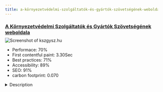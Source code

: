 ```yaml
---
title: a-környezetvédelmi-szolgáltatók-és-gyártók-szövetségének-weboldala
---
```


<div style="height: 3rem">
  <a href="https://kszgysz.hu"><h3>A Környezetvédelmi Szolgáltatók és Gyártók Szövetségének weboldala</h3></a>
</div>
<img loading="lazy" src="/images/thumbs/kszgysz.hu.jpg" alt="Screenshot of kszgysz.hu" />
<ul>
  <li>Performace: 70%</li>
  <li>
    First contentful paint:
    3.30Sec
  </li>
  <li>Best practices: 71%</li>
  <li>Accessibility: 89%</li>
  <li>SEO: 91%</li>
  <li>carbon footprint: 0.070</li>
</ul>
<details>
  <summary>Description</summary>
  <p>The Association of Environmental Enterprises was founded in 1992 by the cooperation of 26 companies. The Association is a business federation of the environmental industry. It realises lobbying keeping in mind the principles of environmental protection.

The members of the associations are environmental servicing companies, engineering companies, R+D+I companies and companies involved in water supply, water treatment , waste treatment, waste recovery, air pollution control, soil remediation, noise and vibration reduction, including the manufacturers and distributors of these equipment. The Association has now about 260 members representing the environmental industry. Our associated members are universities, research institutes and green NGOs. The supporting members are large companies, which respect the principles of environmental protection.It was developed in 2017 using free and some payed extensions and Vertex Forte template. We had to create a modern portal for our Organization, helping conference management, news and event sharing.
It has BreezingForm Pro, JCH Optimize, sigplus image gallery, Coala web news and the basics (akeeba, jce).
Making it responsive was not as easy at first, but Vertex framework has some really good options that help.
I used some custom css class too, so its not that similar to the original template.
Still struggling with how Facebook is presenting images when a page is shared...</p>
</details>

